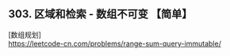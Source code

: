 ## 303. 区域和检索 - 数组不可变 【简单】       
[数组规划]        
https://leetcode-cn.com/problems/range-sum-query-immutable/                




